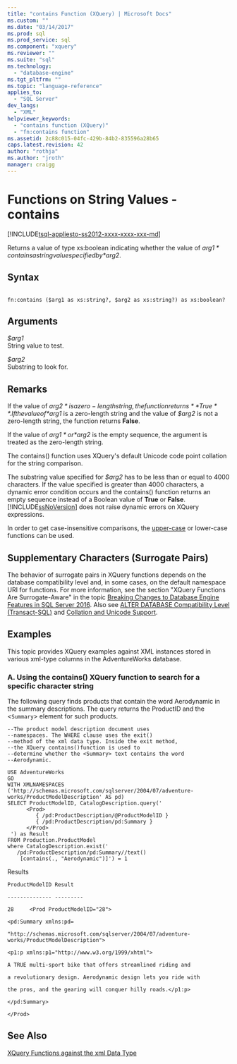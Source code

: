 ```yaml
---
title: "contains Function (XQuery) | Microsoft Docs"
ms.custom: ""
ms.date: "03/14/2017"
ms.prod: sql
ms.prod_service: sql
ms.component: "xquery"
ms.reviewer: ""
ms.suite: "sql"
ms.technology: 
  - "database-engine"
ms.tgt_pltfrm: ""
ms.topic: "language-reference"
applies_to: 
  - "SQL Server"
dev_langs: 
  - "XML"
helpviewer_keywords: 
  - "contains function (XQuery)"
  - "fn:contains function"
ms.assetid: 2c88c015-04fc-429b-84b2-835596a28b65
caps.latest.revision: 42
author: "rothja"
ms.author: "jroth"
manager: craigg
---
```

# Functions on String Values - contains
[!INCLUDE[tsql-appliesto-ss2012-xxxx-xxxx-xxx-md](../includes/tsql-appliesto-ss2012-xxxx-xxxx-xxx-md.md)]

  Returns a value of type xs:boolean indicating whether the value of *$arg1* contains a string value specified by *$arg2*.  
  
## Syntax  
  
```  
  
fn:contains ($arg1 as xs:string?, $arg2 as xs:string?) as xs:boolean?  
```  
  
## Arguments  
 *$arg1*  
 String value to test.  
  
 *$arg2*  
 Substring to look for.  
  
## Remarks  
 If the value of *$arg2* is a zero-length string, the function returns **True**. If the value of *$arg1* is a zero-length string and the value of *$arg2* is not a zero-length string, the function returns **False**.  
  
 If the value of *$arg1* or *$arg2* is the empty sequence, the argument is treated as the zero-length string.  
  
 The contains() function uses XQuery's default Unicode code point collation for the string comparison.  
  
 The substring value specified for *$arg2* has to be less than or equal to 4000 characters. If the value specified is greater than 4000 characters, a dynamic error condition occurs and the contains() function returns an empty sequence instead of a Boolean value of **True** or **False**. [!INCLUDE[ssNoVersion](../includes/ssnoversion-md.md)] does not raise dynamic errors on XQuery expressions.  
  
 In order to get case-insensitive comparisons, the [upper-case](../xquery/functions-on-string-values-upper-case.md) or lower-case functions can be used.  
  
## Supplementary Characters (Surrogate Pairs)  
 The behavior of surrogate pairs in XQuery functions depends on the database compatibility level and, in some cases, on the default namespace URI for functions. For more information, see the section "XQuery Functions Are Surrogate-Aware" in the topic [Breaking Changes to Database Engine Features in SQL Server 2016](../database-engine/breaking-changes-to-database-engine-features-in-sql-server-2016.md). Also see [ALTER DATABASE Compatibility Level &#40;Transact-SQL&#41;](../t-sql/statements/alter-database-transact-sql-compatibility-level.md) and [Collation and Unicode Support](../relational-databases/collations/collation-and-unicode-support.md).  
  
## Examples  
 This topic provides XQuery examples against XML instances stored in various xml-type columns in the AdventureWorks database.  
  
### A. Using the contains() XQuery function to search for a specific character string  
 The following query finds products that contain the word Aerodynamic in the summary descriptions. The query returns the ProductID and the <`Summary`> element for such products.  
  
```  
--The product model description document uses  
--namespaces. The WHERE clause uses the exit()  
--method of the xml data type. Inside the exit method,  
--the XQuery contains()function is used to  
--determine whether the <Summary> text contains the word  
--Aerodynamic.   
  
USE AdventureWorks  
GO  
WITH XMLNAMESPACES ('http://schemas.microsoft.com/sqlserver/2004/07/adventure-works/ProductModelDescription' AS pd)  
SELECT ProductModelID, CatalogDescription.query('  
      <Prod>  
         { /pd:ProductDescription/@ProductModelID }  
         { /pd:ProductDescription/pd:Summary }  
      </Prod>  
 ') as Result  
FROM Production.ProductModel  
where CatalogDescription.exist('  
   /pd:ProductDescription/pd:Summary//text()  
    [contains(., "Aerodynamic")]') = 1  
```  
  
 Results  
  
 `ProductModelID Result`  
  
 `-------------- ---------`  
  
 `28     <Prod ProductModelID="28">`  
  
 `<pd:Summary xmlns:pd=`  
  
 `"http://schemas.microsoft.com/sqlserver/2004/07/adventure-works/ProductModelDescription">`  
  
 `<p1:p xmlns:p1="http://www.w3.org/1999/xhtml">`  
  
 `A TRUE multi-sport bike that offers streamlined riding and`  
  
 `a revolutionary design. Aerodynamic design lets you ride with`  
  
 `the pros, and the gearing will conquer hilly roads.</p1:p>`  
  
 `</pd:Summary>`  
  
 `</Prod>`  
  
## See Also  
 [XQuery Functions against the xml Data Type](../xquery/xquery-functions-against-the-xml-data-type.md)  
  
  
